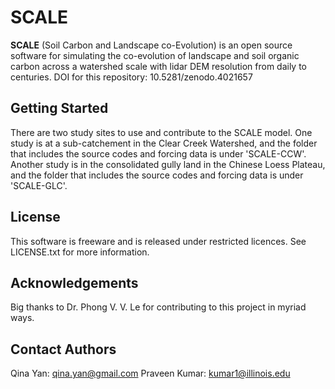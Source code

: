 # SCALE
**SCALE** (Soil Carbon and Landscape co-Evolution) is an open source software for simulating the co-evolution of landscape and soil organic carbon across a watershed scale with lidar DEM resolution from daily to centuries. 
DOI for this repository: 10.5281/zenodo.4021657

## Getting Started
There are two study sites to use and contribute to the SCALE model. One study is at a sub-catchement in the Clear Creek Watershed, and the folder that includes the source codes and forcing data is under 'SCALE-CCW'. Another study is in the consolidated gully land in the Chinese Loess Plateau, and the folder that includes the source codes and forcing data is under 'SCALE-GLC'.

## License
This software is freeware and is released under restricted licences. See LICENSE.txt for more information.

## Acknowledgements
Big thanks to Dr. Phong V. V. Le for contributing to this project in myriad ways.

## Contact Authors
Qina Yan: qina.yan@gmail.com
Praveen Kumar: kumar1@illinois.edu
